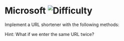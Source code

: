 # Microsoft ![Difficulty](https://img.shields.io/badge/-EASY-green)
	
Implement a URL shortener with the following methods:
	




	
Hint: What if we enter the same URL twice?
	
